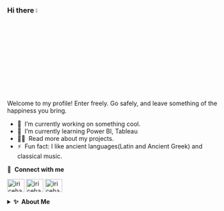
<!--
**iricehasan/iricehasan** is a ✨ _special_ ✨ repository because its `README.md` (this file) appears on your GitHub profile.

Here are some ideas to get you started:

- 🔭 I’m currently working on ...
- 🌱 I’m currently learning ...
- 👯 I’m looking to collaborate on ...
- 🤔 I’m looking for help with ...
- 💬 Ask me about ...
- 📫 How to reach me: ...
- 😄 Pronouns: ...
- ⚡ Fun fact: ...

-->



### Hi there <a href="https://www.gautamkrishnar.com/"><img src="https://media.giphy.com/media/hvRJCLFzcasrR4ia7z/giphy.gif" width="5%"></a>
Welcome to my profile! Enter freely. Go safely, and leave something of the happiness you bring.

- 🔭 &nbsp;I’m currently working on something cool.
- 🌱 &nbsp;I’m currently learning Power BI, Tableau
- 👨‍💻 &nbsp;Read more about my projects.
- ⚡ &nbsp;Fun fact: I like ancient languages(Latin and Ancient Greek) and classical music.

🔗 &nbsp;**Connect with me**
<p align="left">
<a href="https://twitter.com/irice_hasan" target="blank"><img align="center" src="https://raw.githubusercontent.com/rahuldkjain/github-profile-readme-generator/master/src/images/icons/Social/twitter.svg" alt="iricehasan" height="30" width="40" /></a>
<a href="https://linkedin.com/in/hasan-irice-74311a194" target="blank"><img align="center" src="https://raw.githubusercontent.com/rahuldkjain/github-profile-readme-generator/master/src/images/icons/Social/linked-in-alt.svg" alt="iricehasan" height="30" width="40" /></a>
<a href="https://instagram.com/iricehasan" target="blank"><img align="center" src="https://raw.githubusercontent.com/rahuldkjain/github-profile-readme-generator/master/src/images/icons/Social/instagram.svg" alt="iricehasan" height="30" width="40" /></a>

<details>
  <summary><b>✨&nbsp;&nbsp;About&nbsp;Me</b></summary>
  <br/>
  
  Hi again! I am a 4th year physics student at Middle East Technical University in Ankara in Turkey. I also minor in logic and philosophy of science from the philosophy department at my university. I strive to be a data analyst, and I have been trying to learn the necessary tools for several months. I have started this journey from the Google's Data Analytics Professional Certificate in Coursera, and after finishing it I have been trying to improve on the tools that I learned by completing case studies. Since childhood, I had a passion in finding patterns and combining seemingly unrevelant topics and this is also the way I am looking at new datasets: new puzzles to find more patterns. 
  
  Besides data analytics and physics, It can be said that I have a wide interest that encompasses almost anything related to human and nature. I like listening classical music and play my humble violin, and hope to be better at it someday. I have also an unending desire to learn languages as it is way to knowledge, and I am learning Latin for 2 years. As Horace said in Epistles 'Dimidium facti, qui coepit, habet: sapere aude, incipe. (He who has begun is half done: dare to know, begin!)'  


</details>




